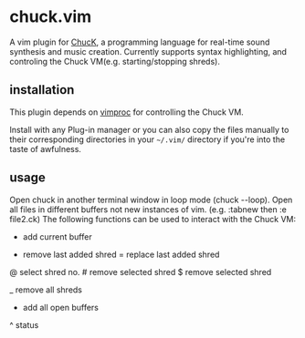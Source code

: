 chuck.vim
=========

A vim plugin for [ChucK](http://chuck.stanford.edu/), a programming language for
real-time sound synthesis and music creation. Currently supports syntax highlighting,
and controling the Chuck VM(e.g. starting/stopping shreds).

installation
------------

This plugin depends on [vimproc](https://github.com/Shougo/vimproc.vim) for controlling the Chuck VM.

Install with any Plug-in manager or you can also copy the files manually to their corresponding directories in
your `~/.vim/` directory if you're into the taste of awfulness.

usage
------------
Open chuck in another terminal window in loop mode (chuck --loop).
Open all files in different buffers not new instances of vim. (e.g. :tabnew then :e file2.ck)
The following functions can be used to interact with the Chuck VM:

+  add current buffer
-  remove last added shred
=  replace last added shred

@ select shred no.
\#  remove selected shred
$  remove selected shred

_ remove all shreds
* add all open buffers

^ status



